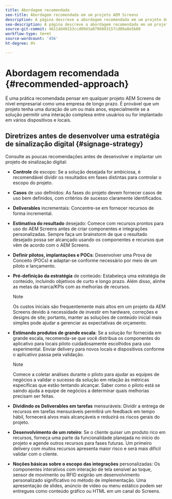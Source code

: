 ```yaml
---
title: Abordagem recomendada
seo-title: Abordagem recomendada em um projeto AEM Screens
description: A página descreve a abordagem recomendada em um projeto do AEM Screens
seo-description: A página descreve a abordagem recomendada em um projeto do AEM Screens
source-git-commit: 4611dd40153ccd09d3a0796093157cd09a8e5b80
workflow-type: tm+mt
source-wordcount: '456'
ht-degree: 0%

---
```



# Abordagem recomendada {#recommended-approach}

É uma prática recomendada pensar em qualquer projeto AEM Screens de nível empresarial como uma empresa de longo prazo. É provável que um projeto tenha uma duração de um ou mais anos, especialmente se a solução permitir uma interação complexa entre usuários ou for implantado em vários dispositivos e locais.

## Diretrizes antes de desenvolver uma estratégia de sinalização digital {#signage-strategy}

Consulte as poucas recomendações antes de desenvolver e implantar um projeto de sinalização digital:

* **Controle** de escopo: Se a solução desejada for ambiciosa, é recomendável dividir os resultados em fases distintas para controlar o escopo do projeto.

* **Casos** de uso definidos: As fases do projeto devem fornecer casos de uso bem definidos, com critérios de sucesso claramente identificados.

* **Deliverables** incrementais: Concentre-se em fornecer recursos de forma incremental.

* **Estimativa do resultado** desejado: Comece com recursos prontos para uso do AEM Screens antes de criar componentes e integrações personalizadas. Sempre faça um brainstorm de que o resultado desejado possa ser alcançado usando os componentes e recursos que vêm de acordo com o AEM Screens.

* **Definir pilotos, implantações e POCs**: Desenvolver uma Prova de Conceito (POCs) e adaptar-se conforme necessário por meio de um piloto e lançamento.

* **Pré-definição da estratégia** de conteúdo: Estabeleça uma estratégia de conteúdo, incluindo objetivos de curto e longo prazo. Além disso, alinhe as metas da marca/KPIs com as melhorias de recursos.

   >[!NOTE]
   >
   > Os custos iniciais são frequentemente mais altos em um projeto da AEM Screens devido à necessidade de investir em hardware, correções e designs de site; portanto, manter as soluções de conteúdo inicial mais simples pode ajudar a gerenciar as expectativas de orçamento.

* **Estimando produtos de grande escala**: Se a solução for fornecida em grande escala, recomenda-se que você distribua os componentes do aplicativo para locais piloto cuidadosamente escolhidos para uso experimental. Enviar delivery para novos locais e dispositivos conforme o aplicativo passa pela validação.

   >[!NOTE]
   >
   > Comece a coletar análises durante o piloto para ajudar as equipes de negócios a validar o sucesso da solução em relação às métricas específicas que estão tentando alcançar. Saber como o piloto está se saindo ajuda a equipe de negócios a determinar quais melhorias precisam ser feitas.

* **Dividindo os Deliverables em tarefas** mensuráveis: Dividir a entrega de recursos em tarefas mensuráveis permitirá um feedback em tempo hábil, fornecerá alvos mais alcançáveis e reduzirá os riscos gerais do projeto.

* **Desenvolvimento de um roteiro**: Se o cliente quiser um produto rico em recursos, forneça uma parte da funcionalidade planejada no início do projeto e agende outros recursos para fases futuras. Um primeiro delivery com muitos recursos apresenta maior risco e será mais difícil validar com o cliente.

* **Noções básicas sobre o escopo das integrações** personalizadas: Os componentes interativos com interação de tela sensível ao toque, sensor de movimento ou RFID exigirão um desenvolvimento personalizado significativo no método de implementação. Uma apresentação de slides, anúncio de vídeo ou menu estático podem ser entregues como conteúdo gráfico ou HTML em um canal do Screens.

